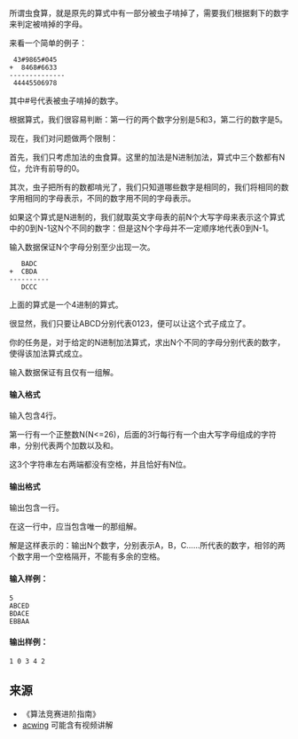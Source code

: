 所谓虫食算，就是原先的算式中有一部分被虫子啃掉了，需要我们根据剩下的数字来判定被啃掉的字母。

来看一个简单的例子：

```
 43#9865#045
+  8468#6633
--------------
 44445506978
```

其中#号代表被虫子啃掉的数字。

根据算式，我们很容易判断：第一行的两个数字分别是5和3，第二行的数字是5。

现在，我们对问题做两个限制：

首先，我们只考虑加法的虫食算。这里的加法是N进制加法，算式中三个数都有N位，允许有前导的0。

其次，虫子把所有的数都啃光了，我们只知道哪些数字是相同的，我们将相同的数字用相同的字母表示，不同的数字用不同的字母表示。

如果这个算式是N进制的，我们就取英文字母表的前N个大写字母来表示这个算式中的0到N-1这N个不同的数字：但是这N个字母并不一定顺序地代表0到N-1。

输入数据保证N个字母分别至少出现一次。

```
   BADC
+  CBDA
----------
   DCCC
```

上面的算式是一个4进制的算式。

很显然，我们只要让ABCD分别代表0123，便可以让这个式子成立了。

你的任务是，对于给定的N进制加法算式，求出N个不同的字母分别代表的数字，使得该加法算式成立。

输入数据保证有且仅有一组解。

#### 输入格式

输入包含4行。

第一行有一个正整数N(N<=26)，后面的3行每行有一个由大写字母组成的字符串，分别代表两个加数以及和。

这3个字符串左右两端都没有空格，并且恰好有N位。

#### 输出格式

输出包含一行。

在这一行中，应当包含唯一的那组解。

解是这样表示的：输出N个数字，分别表示A，B，C……所代表的数字，相邻的两个数字用一个空格隔开，不能有多余的空格。

#### 输入样例：

```
5
ABCED
BDACE
EBBAA
```

#### 输出样例：

```
1 0 3 4 2
```

## 来源 
- 《算法竞赛进阶指南》
- [acwing](https://www.acwing.com/problem/content/186/) 可能含有视频讲解